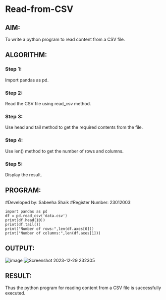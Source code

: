 # Read-from-CSV

## AIM:
To write a python program to read content from a CSV file.
## ALGORITHM:
### Step 1:
Import pandas as pd.
### Step 2:
Read the CSV file using read_csv method.
### Step 3:
Use head and tail method to get the required contents from the file.
### Step 4:
Use len() method to get the number of rows and columns.
### Step 5:
Display the result.
## PROGRAM:
#Developed by: Sabeeha Shaik
#Register Number: 23012003
```
import pandas as pd
df = pd.read_csv('data.csv')
print(df.head(10))
print(df.tail())
print("Number of rows:",len(df.axes[0]))
print("Number of columns:",len(df.axes[1]))
```
## OUTPUT:
![image](https://github.com/Sabeeha23/Read-from-CSV/assets/150231876/8fcc1a1a-e4c0-40b5-b85b-205967a33148)
![Screenshot 2023-12-29 232305](https://github.com/Sabeeha23/Read-from-CSV/assets/150231876/99c0fd86-9ca8-4101-b83e-9c5c0cec9c27)


## RESULT:
Thus the python program for reading content from a CSV file is successfully executed. 
